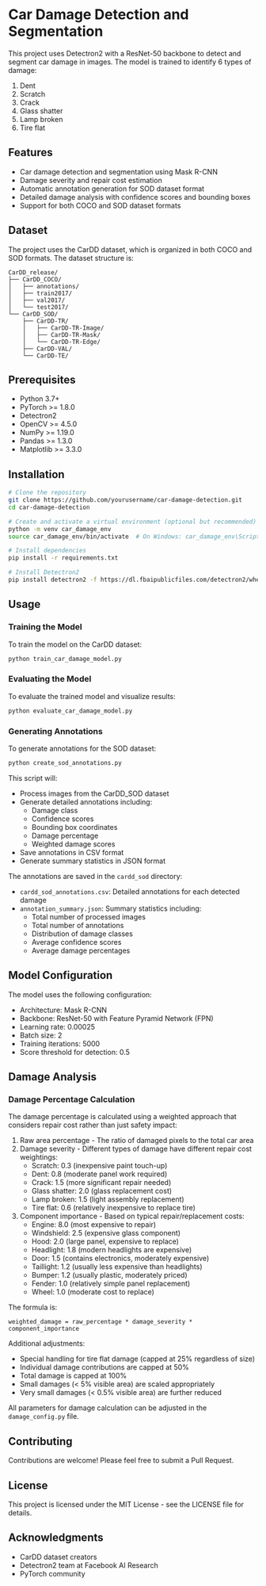 # Car Damage Detection and Segmentation

This project uses Detectron2 with a ResNet-50 backbone to detect and segment car damage in images. The model is trained to identify 6 types of damage:

1. Dent
2. Scratch
3. Crack
4. Glass shatter
5. Lamp broken
6. Tire flat

## Features

- Car damage detection and segmentation using Mask R-CNN
- Damage severity and repair cost estimation
- Automatic annotation generation for SOD dataset format
- Detailed damage analysis with confidence scores and bounding boxes
- Support for both COCO and SOD dataset formats

## Dataset

The project uses the CarDD dataset, which is organized in both COCO and SOD formats. The dataset structure is:

```
CarDD_release/
├── CarDD_COCO/
│   ├── annotations/
│   ├── train2017/
│   ├── val2017/
│   └── test2017/
└── CarDD_SOD/
    ├── CarDD-TR/
    │   ├── CarDD-TR-Image/
    │   ├── CarDD-TR-Mask/
    │   └── CarDD-TR-Edge/
    ├── CarDD-VAL/
    └── CarDD-TE/
```

## Prerequisites

- Python 3.7+
- PyTorch >= 1.8.0
- Detectron2
- OpenCV >= 4.5.0
- NumPy >= 1.19.0
- Pandas >= 1.3.0
- Matplotlib >= 3.3.0

## Installation

```bash
# Clone the repository
git clone https://github.com/yourusername/car-damage-detection.git
cd car-damage-detection

# Create and activate a virtual environment (optional but recommended)
python -m venv car_damage_env
source car_damage_env/bin/activate  # On Windows: car_damage_env\Scripts\activate

# Install dependencies
pip install -r requirements.txt

# Install Detectron2
pip install detectron2 -f https://dl.fbaipublicfiles.com/detectron2/wheels/cu111/torch1.8/index.html
```

## Usage

### Training the Model

To train the model on the CarDD dataset:

```bash
python train_car_damage_model.py
```

### Evaluating the Model

To evaluate the trained model and visualize results:

```bash
python evaluate_car_damage_model.py
```

### Generating Annotations

To generate annotations for the SOD dataset:

```bash
python create_sod_annotations.py
```

This script will:
- Process images from the CarDD_SOD dataset
- Generate detailed annotations including:
  - Damage class
  - Confidence scores
  - Bounding box coordinates
  - Damage percentage
  - Weighted damage scores
- Save annotations in CSV format
- Generate summary statistics in JSON format

The annotations are saved in the `cardd_sod` directory:
- `cardd_sod_annotations.csv`: Detailed annotations for each detected damage
- `annotation_summary.json`: Summary statistics including:
  - Total number of processed images
  - Total number of annotations
  - Distribution of damage classes
  - Average confidence scores
  - Average damage percentages

## Model Configuration

The model uses the following configuration:
- Architecture: Mask R-CNN
- Backbone: ResNet-50 with Feature Pyramid Network (FPN)
- Learning rate: 0.00025
- Batch size: 2
- Training iterations: 5000
- Score threshold for detection: 0.5

## Damage Analysis

### Damage Percentage Calculation

The damage percentage is calculated using a weighted approach that considers repair cost rather than just safety impact:

1. Raw area percentage - The ratio of damaged pixels to the total car area
2. Damage severity - Different types of damage have different repair cost weightings:
   - Scratch: 0.3 (inexpensive paint touch-up)
   - Dent: 0.8 (moderate panel work required)
   - Crack: 1.5 (more significant repair needed)
   - Glass shatter: 2.0 (glass replacement cost)
   - Lamp broken: 1.5 (light assembly replacement)
   - Tire flat: 0.6 (relatively inexpensive to replace tire)
3. Component importance - Based on typical repair/replacement costs:
   - Engine: 8.0 (most expensive to repair)
   - Windshield: 2.5 (expensive glass component)
   - Hood: 2.0 (large panel, expensive to replace)
   - Headlight: 1.8 (modern headlights are expensive)
   - Door: 1.5 (contains electronics, moderately expensive)
   - Taillight: 1.2 (usually less expensive than headlights)
   - Bumper: 1.2 (usually plastic, moderately priced)
   - Fender: 1.0 (relatively simple panel replacement)
   - Wheel: 1.0 (moderate cost to replace)

The formula is:
```
weighted_damage = raw_percentage * damage_severity * component_importance
```

Additional adjustments:
- Special handling for tire flat damage (capped at 25% regardless of size)
- Individual damage contributions are capped at 50%
- Total damage is capped at 100%
- Small damages (< 5% visible area) are scaled appropriately
- Very small damages (< 0.5% visible area) are further reduced

All parameters for damage calculation can be adjusted in the `damage_config.py` file.

## Contributing

Contributions are welcome! Please feel free to submit a Pull Request.

## License

This project is licensed under the MIT License - see the LICENSE file for details.

## Acknowledgments

- CarDD dataset creators
- Detectron2 team at Facebook AI Research
- PyTorch community 
